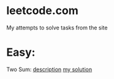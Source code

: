 # leetcode.com
My attempts to solve tasks from the site

# Easy:

Two Sum: 
[description](https://leetcode.com/problems/two-sum/description/) 
[my solution](https://github.com/llnoor/leetcode.com/blob/24abd9bd244b39a0e529d60de6094d06eb5a20ae/two-sum.cpp)
